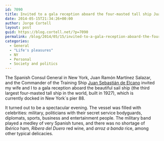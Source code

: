 ```yaml
---
id: 7090
title: Invited to a gala reception aboard the four-masted tall ship Juan Sebastian de Elcano
date: 2014-05-15T21:34:26+00:00
author: Jorge Cortell
layout: post
guid: https://blog.cortell.net/?p=7090
permalink: /blog/2014/05/15/invited-to-a-gala-reception-aboard-the-four-masted-tall-ship-juan-sebastian-de-elcano/
categories:
  - General
  - "Life's pleasures"
  - NY
  - Personal
  - Society and politics
---
```

The Spanish Consul General in New York, Juan Ramón Martínez Salazar, and the Commander of the Training Ship <a title="https://en.wikipedia.org/wiki/Spanish_ship_Juan_Sebasti%C3%A1n_Elcano_(1927)" href="https://en.wikipedia.org/wiki/Spanish_ship_Juan_Sebasti%C3%A1n_Elcano_(1927)" target="_blank">Juan Sebastián de Elcano</a> invited my wife and I to a gala reception aboard the beautiful sail ship (the third largest four-masted tall ship in the world, built in 1927), which is currently docked in New York`s pier 88.

It turned out to be a spectacular evening. The vessel was filled with celebrities: military, politicians with their secret service bodyguards, diplomats, sports, business and entertainment people. The military band played a medley of very Spanish tunes, and there was no shortage of _Ibérico_ ham, _Ribera del Duero_ red wine, and _arroz a banda_ rice, among other typical delicacies.
